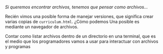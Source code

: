 _Si queremos encontrar archivos, tenemos que pensar como archivos..._

Recién vimos una posible forma de manejar versiones, que significa crear varias copias de `curriculum.html`. ¿Cómo podemos Una posible  es mediante un navegador de archivos. 

<div 
  class="mu-filebrowser" 
  data-file="[
    { type: 'file',  name: 'curriculum-v1.html' },
    { type: 'file',  name: 'curriculum-v2.html' },
    { type: 'file',  name: 'curriculum-v3.html' },
]">
</div>

Contar como listar archivos dentro de un directorio en una terminal, que es el medio que los programadores vamos a usar para interactuar con archivos y programas